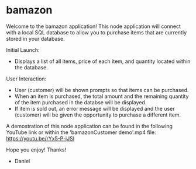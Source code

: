 # bamazon

Welcome to the bamazon application!
This node application will connect with a local SQL database to allow you to purchase items that are currently stored in your database.

Initial Launch:
- Displays a list of all items, price of each item, and quantity located within the database.

User Interaction:
- User (customer) will be shown prompts so that items can be purchased.
- When an item is purchased, the total amount and the remaining quantity of the item purchased in the databse will be displayed.
- If item is sold out, an error message will be displayed and the user (customer) will be given the opportunity to purchase a different item.

A demostration of this node application can be found in the following YouTube link or within the 'bamazonCustomer demo'.mp4 file:
https://youtu.be/rYx5-P-jJSI

Hope you enjoy!
Thanks!

- Daniel